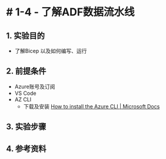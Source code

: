# # 1-4 - 了解ADF数据流水线

## 1. 实验目的

- 了解Bicep 以及如何编写、运行



## 2. 前提条件

- Azure账号及订阅
- VS Code
- AZ CLI
  - 下载及安装 [How to install the Azure CLI | Microsoft Docs](https://docs.microsoft.com/en-us/cli/azure/install-azure-cli)



## 3. 实验步骤



## 4. 参考资料

